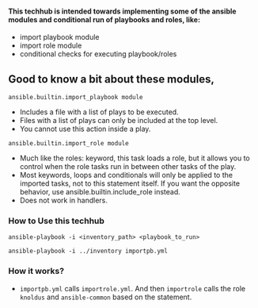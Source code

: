 #### This techhub is intended towards implementing some of the ansible modules and conditional run of playbooks and roles, like:
- import playbook module
- import role module
- conditional checks for executing playbook/roles 

## Good to know a bit about these modules,
` ansible.builtin.import_playbook module `
 - Includes a file with a list of plays to be executed.
 - Files with a list of plays can only be included at the top level.
 - You cannot use this action inside a play.


` ansible.builtin.import_role module `
- Much like the roles: keyword, this task loads a role, but it allows you to control when the role tasks run in between other tasks of the play.
- Most keywords, loops and conditionals will only be applied to the imported tasks, not to this statement itself. If you want the opposite behavior, use ansible.builtin.include_role instead.
- Does not work in handlers.

### How to Use this techhub
``` 
ansible-playbook -i <inventory_path> <playbook_to_run> 
```

```
ansible-playbook -i ../inventory importpb.yml
```

### How it works?
- `importpb.yml` calls `importrole.yml`. And then `importrole` calls the role `knoldus` and `ansible-common` based on the statement.


